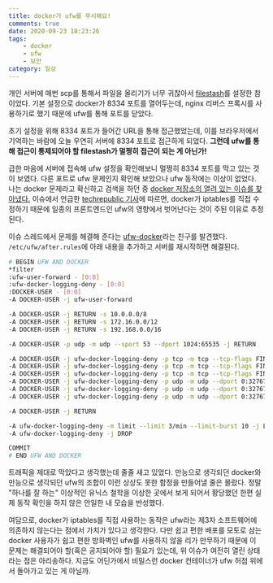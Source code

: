 ```yaml
---
title: docker가 ufw를 무시해요!
comments: true
date: 2020-09-23 18:23:26
tags:
    - docker
    - ufw
    - 보안
category: 일상
---
```


개인 서버에 매번 scp를 통해서 파일을 올리기가 너무 귀찮아서 [filestash](https://www.filestash.app/)를 설정한 참이었다.
기본 설정으로 docker가 8334 포트를 열어두는데, nginx 리버스 프록시를 사용하기로 했기 때문에 ufw를 통해 포트를 닫았다.

초기 설정을 위해 8334 포트가 들어간 URL을 통해 접근했었는데, 이를 브라우저에서 기억하는 바람에 오늘 우연히 서버에 8334 포트로 접근하게 되었다.
**그런데 ufw를 통해 접근이 통제되어야 할 filestash가 멀쩡히 접근이 되는 게 아닌가!**

급한 마음에 서버에 접속해 ufw 설정을 확인해보니 멀쩡히 8334 포트를 막고 있는 것이 보였다.
다른 포트로 ufw 문제인지 확인해 보았으나 ufw 동작에는 이상이 없었다.
나는 docker 문제라고 확신하고 검색을 하던 중 [docker 저장소의 열려 있는 이슈를 찾아냈다.](https://github.com/docker/for-linux/issues/690)
이슈에서 언급한 [techrepublic 기사](https://www.techrepublic.com/article/how-to-fix-the-docker-and-ufw-security-flaw/)에 따르면, docker가 iptables를 직접 수정하기 때문에 일종의 프론트엔드인 ufw의 영향에서 벗어난다는 것이 주된 이유로 추정된다.

이슈 스레드에서 문제를 해결해 준다는 [ufw-docker](https://github.com/chaifeng/ufw-docker)라는 친구를 발견했다.
`/etc/ufw/after.rules`에 아래 내용을 추가하고 서버를 재시작하면 해결된다.
```bash
# BEGIN UFW AND DOCKER
*filter
:ufw-user-forward - [0:0]
:ufw-docker-logging-deny - [0:0]
:DOCKER-USER - [0:0]
-A DOCKER-USER -j ufw-user-forward

-A DOCKER-USER -j RETURN -s 10.0.0.0/8
-A DOCKER-USER -j RETURN -s 172.16.0.0/12
-A DOCKER-USER -j RETURN -s 192.168.0.0/16

-A DOCKER-USER -p udp -m udp --sport 53 --dport 1024:65535 -j RETURN

-A DOCKER-USER -j ufw-docker-logging-deny -p tcp -m tcp --tcp-flags FIN,SYN,RST,ACK SYN -d 192.168.0.0/16
-A DOCKER-USER -j ufw-docker-logging-deny -p tcp -m tcp --tcp-flags FIN,SYN,RST,ACK SYN -d 10.0.0.0/8
-A DOCKER-USER -j ufw-docker-logging-deny -p tcp -m tcp --tcp-flags FIN,SYN,RST,ACK SYN -d 172.16.0.0/12
-A DOCKER-USER -j ufw-docker-logging-deny -p udp -m udp --dport 0:32767 -d 192.168.0.0/16
-A DOCKER-USER -j ufw-docker-logging-deny -p udp -m udp --dport 0:32767 -d 10.0.0.0/8
-A DOCKER-USER -j ufw-docker-logging-deny -p udp -m udp --dport 0:32767 -d 172.16.0.0/12

-A DOCKER-USER -j RETURN

-A ufw-docker-logging-deny -m limit --limit 3/min --limit-burst 10 -j LOG --log-prefix "[UFW DOCKER BLOCK] "
-A ufw-docker-logging-deny -j DROP

COMMIT
# END UFW AND DOCKER
```

트래픽을 제대로 막았다고 생각했는데 줄줄 새고 있었다.
만능으로 생각되던 docker와 만능으로 생각되던 ufw의 조합이 이런 상상도 못한 함정을 만들어낼 줄은 몰랐다.
정말 "하나를 잘 하는" 이상적인 유닉스 철학을 이상한 곳에서 보게 되어서 황당했던 한편 실제 동작 확인을 하지 않은 안일한 내 모습을 반성했다.

여담으로, docker가 iptables를 직접 사용하는 동작은 ufw라는 제3자 소프트웨어에 의존하지 않는다는 점에서 가치가 있다고 생각한다.
다만 쉽고 편한 배포를 모토로 삼는 docker 사용자가 쉽고 편한 방화벽인 ufw를 사용하지 않을 리가 만무하기 때문에 이 문제는 해결되어야 할(혹은 공지되어야 할) 필요가 있는데, 위 이슈가 여전히 열린 상태라는 점은 아리송하다.
지금도 어딘가에서 비밀스런 docker 컨테이너가 ufw 허점 위에서 돌아가고 있는 게 아닐까.
